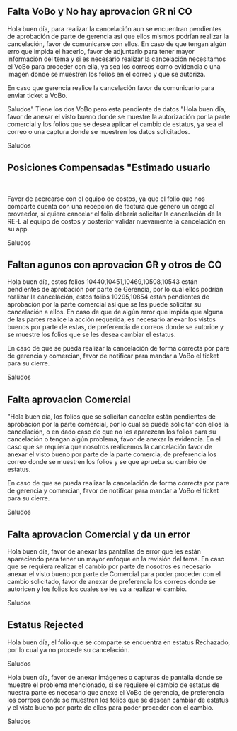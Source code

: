 ## Falta VoBo y No hay aprovacion GR ni CO	

Hola buen día, para realizar la cancelación aun se encuentran pendientes de aprobación de parte de gerencia así que ellos mismos podrían realizar la cancelación, favor de comunicarse con ellos.
En caso de que tengan algún erro que impida el hacerlo, favor de adjuntarlo para tener mayor información del tema y si es necesario realizar la cancelación necesitamos el VoBo para proceder con ella, ya sea los correos como evidencia o una imagen donde se muestren los folios en el correo y que se autoriza.

En caso que gerencia realice la cancelación favor de comunicarlo para enviar ticket a VoBo.

Saludos"
Tiene los dos VoBo pero esta pendiente de datos	"Hola buen día, favor de anexar el visto bueno donde se muestre la autorización por la parte comercial y los folios que se desea aplicar el cambio de estatus, ya sea el correo o una captura donde se muestren los datos solicitados.

Saludos


## Posiciones Compensadas	"Estimado usuario  

  

Favor de acercarse con el equipo de costos, ya que el folio que nos comparte cuenta con una recepción de factura que genero un cargo al proveedor, si quiere cancelar el folio debería solicitar la cancelación de la RE-L al equipo de costos y posterior validar nuevamente la cancelación en su app.   

 

Saludos  

## Faltan agunos con aprovacion GR y otros de CO

Hola buen día, estos folios 10440,10451,10469,10508,10543 están pendientes de aprobación por parte de Gerencia, por lo cual ellos podrían realizar la cancelación, estos folios 10295,10854 están pendientes de aprobación por la parte comercial así que se les puede solicitar su cancelación a ellos.
En caso de que de algún error que impida que alguna de las partes realice la acción requerida, es necesario anexar los vistos buenos por parte de estas, de preferencia de correos donde se autorice y se muestre los folios que se les desea cambiar el estatus.

En caso de que se pueda realizar la cancelación de forma correcta por pare de gerencia y comercian, favor de notificar para mandar a VoBo el ticket para su cierre.

Saludos

## Falta aprovacion Comercial

"Hola buen día, los folios que se solicitan cancelar están pendientes de aprobación por la parte comercial, por lo cual se puede solicitar con ellos la cancelación, o en dado caso de que no les aparezcan los folios para su cancelación o tengan algún problema, favor de anexar la evidencia.
En el caso que se requiera que nosotros realicemos la cancelación favor de anexar el visto bueno por parte de la parte comercia, de preferencia los correo donde se muestren los folios y se que aprueba su cambio de estatus.

En caso de que se pueda realizar la cancelación de forma correcta por pare de gerencia y comercian, favor de notificar para mandar a VoBo el ticket para su cierre.

Saludos

## Falta aprovacion Comercial y da un error

Hola buen día, favor de anexar las pantallas de error que les están apareciendo para tener un mayor enfoque en la revisión del tema.
En caso que se requiera realizar el cambio por parte de nosotros es necesario anexar el visto bueno por parte de Comercial para poder proceder con el cambio solicitado, favor de anexar de preferencia los correos donde se autoricen y los folios los cuales se les va a realizar el cambio.

Saludos


## Estatus Rejected

Hola buen día, el folio que se comparte se encuentra en estatus Rechazado, por lo cual ya no procede su cancelación.

Saludos

Hola buen día, favor de anexar imágenes o capturas de pantalla donde se muestre el problema mencionado, si se requiere el cambio de estatus de nuestra parte es necesario que anexe el VoBo de gerencia, de preferencia los correos donde se muestren los folios que se desean cambiar de estatus y el visto bueno por parte de ellos para poder proceder con el cambio.

Saludos